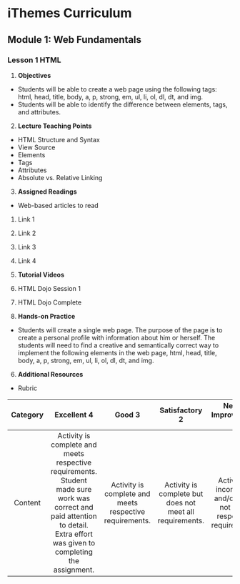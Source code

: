 iThemes Curriculum
==================

Module 1: Web Fundamentals
--------------------------

### Lesson 1 HTML

1. **Objectives**

* Students will be able to create a web page using the following tags: html, head, title, body, a, p, strong, em, ul, li, ol, dl, dt, and img.
* Students will be able to identify the difference between elements, tags, and attributes.

2. **Lecture Teaching Points**

* HTML Structure and Syntax
* View Source
* Elements
* Tags
* Attributes
* Absolute vs. Relative Linking

3. **Assigned Readings**

* Web-based articles to read

1. Link 1
2. Link 2
3. Link 3
4. Link 4

4. **Tutorial Videos**

1. HTML Dojo Session 1
2. HTML Dojo Complete

5. **Hands-on Practice**

* Students will create a single web page. The purpose of the page is to create a personal profile with information about him or herself. The students will need to find a creative and semantically correct way to implement the following elements in the web page, html, head, title, body, a, p, strong, em, ul, li, ol, dl, dt, and img.

6. **Additional Resources**

* Rubric

| **Category** | **Excellent 4** | **Good 3** | **Satisfactory 2** | **Needs Improvement 1** | **Points Received** |
|:------------:|:---------------:|:----------:|:------------------:|:-----------:|:------------:|
|Content | Activity is complete and meets respective requirements. Student made sure work was correct and paid attention to detail. Extra effort was given to completing the assignment. | Activity is complete and meets respective requirements. | Activity is complete but does not meet all requirements. | Activity is incomplete and/or does not meet respective requirements.| |